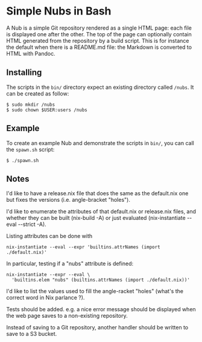 # Simple Nubs in Bash

A Nub is a simple Git repository rendered as a single HTML page: each file is
displayed one after the other. The top of the page can optionally contain HTML
generated from the repository by a build script. This is for instance the
default when there is a README.md file: the Markdown is converted to HTML with
Pandoc.


## Installing

The scripts in the `bin/` directory expect an existing directory called
`/nubs`. It can be created as follow:

```
$ sudo mkdir /nubs
$ sudo chown $USER:users /nubs
```


## Example

To create an example Nub and demonstrate the scripts in `bin/`, you can call
the `spawn.sh` script:

```
$ ./spawn.sh
```


## Notes

I'd like to have a release.nix file that does the same as the default.nix one
but fixes the versions (i.e. angle-bracket "holes").

I'd like to enumerate the attributes of that default.nix or release.nix files,
and whether they can be built (nix-build -A) or just evaluated (nix-instantiate
--eval --strict -A).

Listing attributes can be done with

```
nix-instantiate --eval --expr 'builtins.attrNames (import ./default.nix)'
```

In particular, testing if a "nubs" attribute is defined:

```
nix-instantiate --expr --eval \
  'builtins.elem "nubs" (builtins.attrNames (import ./default.nix))'
```

I'd like to list the values used to fill the angle-racket "holes" (what's the
correct word in Nix parlance ?).

Tests should be added. e.g. a nice error message should be displayed when the
web page saves to a non-existing repository.

Instead of saving to a Git repository, another handler should be written to
save to a S3 bucket.
